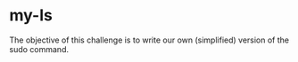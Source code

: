 # my-ls
The objective of this challenge is to write our own (simplified) version of the sudo command.
